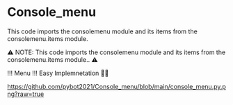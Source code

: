 # Console_menu
This code imports the consolemenu module and its items from the consolemenu.items module.


⚠️ NOTE: This code imports the consolemenu module and its items from the consolemenu.items module.. ⚠️


!!! Menu !!! Easy Implemnetation 🤯🚀


https://github.com/pybot2021/Console_menu/blob/main/console_menu.py.png?raw=true
